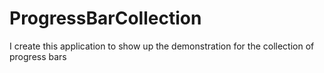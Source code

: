 # ProgressBarCollection
I create this application to show up the demonstration for the collection of progress bars
